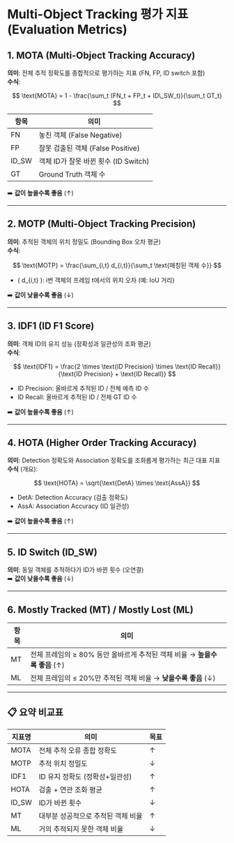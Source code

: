 # Multi-Object Tracking 평가 지표 (Evaluation Metrics)

## 1. MOTA (Multi-Object Tracking Accuracy)

**의미**: 전체 추적 정확도를 종합적으로 평가하는 지표 (FN, FP, ID switch 포함)  
**수식**:

$$
\text{MOTA} = 1 - \frac{\sum_t (FN_t + FP_t + ID\_SW_t)}{\sum_t GT_t}
$$

| 항목     | 의미                                  |
|----------|---------------------------------------|
| FN       | 놓친 객체 (False Negative)           |
| FP       | 잘못 검출된 객체 (False Positive)     |
| ID\_SW   | 객체 ID가 잘못 바뀐 횟수 (ID Switch) |
| GT       | Ground Truth 객체 수                 |

➡️ **값이 높을수록 좋음** (↑)

---

## 2. MOTP (Multi-Object Tracking Precision)

**의미**: 추적된 객체의 위치 정밀도 (Bounding Box 오차 평균)  
**수식**:

$$
\text{MOTP} = \frac{\sum_{i,t} d_{i,t}}{\sum_t \text{매칭된 객체 수}}
$$

- \( d_{i,t} \): i번 객체의 프레임 t에서의 위치 오차 (예: IoU 거리)

➡️ **값이 낮을수록 좋음** (↓)

---

## 3. IDF1 (ID F1 Score)

**의미**: 객체 ID의 유지 성능 (정확성과 일관성의 조화 평균)  
**수식**:

$$
\text{IDF1} = \frac{2 \times \text{ID Precision} \times \text{ID Recall}}{\text{ID Precision} + \text{ID Recall}}
$$

- ID Precision: 올바르게 추적된 ID / 전체 예측 ID 수  
- ID Recall: 올바르게 추적된 ID / 전체 GT ID 수

➡️ **값이 높을수록 좋음** (↑)

---

## 4. HOTA (Higher Order Tracking Accuracy)

**의미**: Detection 정확도와 Association 정확도를 조화롭게 평가하는 최근 대표 지표  
**수식** (개요):

$$
\text{HOTA} = \sqrt{\text{DetA} \times \text{AssA}}
$$

- DetA: Detection Accuracy (검출 정확도)  
- AssA: Association Accuracy (ID 일관성)

➡️ **값이 높을수록 좋음** (↑)

---

## 5. ID Switch (ID\_SW)

**의미**: 동일 객체를 추적하다가 ID가 바뀐 횟수 (오연결)  
➡️ **값이 낮을수록 좋음** (↓)

---

## 6. Mostly Tracked (MT) / Mostly Lost (ML)

| 항목 | 의미 |
|------|------|
| MT   | 전체 프레임의 ≥ 80% 동안 올바르게 추적된 객체 비율 → **높을수록 좋음** (↑) |
| ML   | 전체 프레임의 ≤ 20%만 추적된 객체 비율 → **낮을수록 좋음** (↓) |

---

## 📋 요약 비교표

| 지표명   | 의미                               | 목표 |
|----------|------------------------------------|------|
| MOTA     | 전체 추적 오류 종합 정확도         | ↑    |
| MOTP     | 추적 위치 정밀도                   | ↓    |
| IDF1     | ID 유지 정확도 (정확성+일관성)     | ↑    |
| HOTA     | 검출 + 연관 조화 평균              | ↑    |
| ID\_SW   | ID가 바뀐 횟수                     | ↓    |
| MT       | 대부분 성공적으로 추적된 객체 비율 | ↑    |
| ML       | 거의 추적되지 못한 객체 비율       | ↓    |
